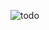 ![todo](https://user-images.githubusercontent.com/86499358/129492885-3117f647-2f8b-40be-a5f4-d146d02c7257.PNG)
